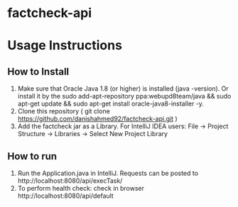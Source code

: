 # factcheck-api

# Usage Instructions

## How to Install
1. Make sure that Oracle Java 1.8 (or higher) is installed (java -version). Or install it by the sudo add-apt-repository ppa:webupd8team/java && sudo apt-get update && sudo apt-get install oracle-java8-installer -y.
2. Clone this repository ( git clone https://github.com/danishahmed92/factcheck-api.git )
3. Add the factcheck jar as a Library.
For IntelliJ IDEA users:
File -> Project Structure -> Libraries -> Select New Project Library 

## How to run
1. Run the Application.java in IntelliJ.
   Requests can be posted to http://localhost:8080/api/execTask/
2. To perform health check:
   check in browser http://localhost:8080/api/default

